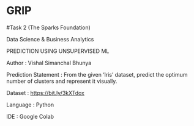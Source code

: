 # GRIP

#Task 2 (The Sparks Foundation)

Data Science & Business Analytics

PREDICTION USING UNSUPERVISED ML

Author : Vishal Simanchal Bhunya

Prediction Statement : From the given ‘Iris’ dataset, predict the optimum number of clusters and represent it visually.

Dataset : https://bit.ly/3kXTdox

Language : Python

IDE : Google Colab
